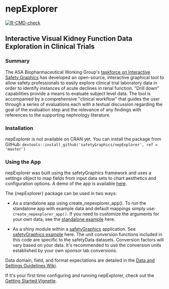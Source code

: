 # nepExplorer
<!-- badges: start -->
[![R-CMD-check](https://github.com/SafetyGraphics/nep-explorer/actions/workflows/R-CMD-check.yaml/badge.svg)](https://github.com/SafetyGraphics/nep-explorer/actions/workflows/R-CMD-check.yaml) 
<!-- badges: end -->

## Interactive Visual Kidney Function Data Exploration in Clinical Trials


### Summary

The ASA Biopharmaceutical Working Group's [taskforce on Interactive Safety Graphics](https://safetygraphics.github.io/) has developed an open-source, interactive graphical tool to allow safety professionals to easily explore clinical trial laboratory data in order to identify instances of acute declines in renal function. "Drill down" capabilities provide a means to evaluate subject level data. The tool is accompanied by a comprehensive "clinical workflow" that guides the user through a series of evaluations each with a textual discussion regarding the goal of the evaluation step and the relevance of any findings with references to the supporting nephrology literature.

### Installation
nepExplorer is not available on CRAN yet. You can install the package from GitHub:
`devtools::install_github('safetyGraphics/nepExplorer', ref = 'master')`

### Using the App

nepExplorer was built using the safetyGraphics framework and uses a settings object to map fields from input data sets to chart aesthetics and configuration options. A demo of the app is available [here](https://sb75h1-preston0burns.shinyapps.io/nep-explorer/).

The {nepExplorer} package can be used in two ways:

-   As a standalone app using create_nepexplorer_app(). To run the standalone app with example data and default mappings simply use: `create_nepexplorer_app()`. If you need to customize the arguments for your own data, see the [standalone example](https://github.com/SafetyGraphics/nepExplorer/blob/master/inst/examples/standalone_app.R) here.

-   As a shiny module within a [safetyGraphics](https://github.com/SafetyGraphics/safetyGraphics) application. See [safetyGraphics example](https://github.com/SafetyGraphics/nepExplorer/blob/master/inst/examples/safetyGraphics_demo_app.R) here. The unit conversion functions included in this code are specific to the safetyData datasets. Conversion factors will vary based on your data. It's recommended to use the conversion units established by your own sponsor lab conversions.

Data domain, field, and format expectations are detailed in the [Data and Settings Guidelines Wiki](https://github.com/SafetyGraphics/nepExplorer/wiki/Data-and-Settings-Guidelines).

If it's your first time configuring and running nepExplorer, check out the [Getting Started Vignette](https://safetygraphics.github.io/nepExplorer/articles/get_started.html).
